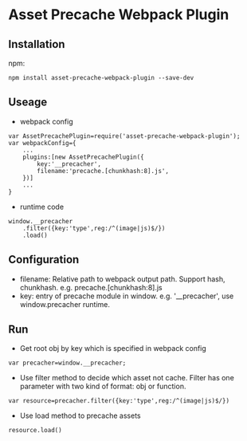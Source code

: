 # Asset Precache Webpack Plugin

## Installation

npm:
```
npm install asset-precache-webpack-plugin --save-dev
```

## Useage

* webpack config
```
var AssetPrecachePlugin=require('asset-precache-webpack-plugin');
var webpackConfig={
    ...
    plugins:[new AssetPrecachePlugin({
        key:'__precacher',
        filename:'precache.[chunkhash:8].js',
    })]
    ...
}
```
* runtime code
```
window.__precacher
    .filter({key:'type',reg:/^(image|js)$/})
    .load()
```

## Configuration

* filename: Relative path to webpack output path. Support hash, chunkhash. e.g. precache.[chunkhash:8].js
* key: entry of precache module in window. e.g. '__precacher', use window.precacher runtime.

## Run

* Get root obj by key which is specified in webpack config
```
var precacher=window.__precacher;
```
* Use filter method to decide which asset not cache. Filter has one parameter with two kind of format: obj or function.
```
var resource=precacher.filter({key:'type',reg:/^(image|js)$/})
```
* Use load method to precache assets
```
resource.load()
```

